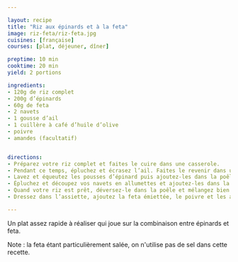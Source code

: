 ```yaml
---

layout: recipe
title: "Riz aux épinards et à la feta"
image: riz-feta/riz-feta.jpg
cuisines: [française]
courses: [plat, déjeuner, dîner]

preptime: 10 min
cooktime: 20 min
yield: 2 portions

ingredients:
- 120g de riz complet
- 200g d’épinards 
- 60g de feta
- 2 navets
- 1 gousse d’ail 
- 1 cuillère à café d’huile d’olive
- poivre
- amandes (facultatif) 


directions:
- Préparez votre riz complet et faites le cuire dans une casserole.
- Pendant ce temps, épluchez et écrasez l’ail. Faites le revenir dans une poêle avec un peu d’huile d’olive en ne cessant de remuer pour éviter de le brûler.
- Lavez et équeutez les pousses d’épinard puis ajoutez-les dans la poêle. Mélangez bien avec l’ail.
- Épluchez et découpez vos navets en allumettes et ajoutez-les dans la poêle pour les saisir.
- Quand votre riz est prêt, déversez-le dans la poêle et mélangez bien le tout. 
- Dressez dans l’assiette, ajoutez la feta émiettée, le poivre et les amandes.

---
```


Un plat assez rapide à réaliser qui joue sur la combinaison entre épinards et feta.

Note&nbsp;: la feta étant particulièrement salée, on n'utilise pas de sel dans cette recette.